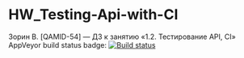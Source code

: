 # HW_Testing-Api-with-CI
Зорин В. [QAMID-54] — ДЗ к занятию «1.2. Тестирование API, CI»
AppVeyor build status badge:
[![Build status](https://ci.appveyor.com/api/projects/status/ss4nxw4buvemk5q9?svg=true)](https://ci.appveyor.com/project/Gvynhartt/hw-testing-api-with-ci)
